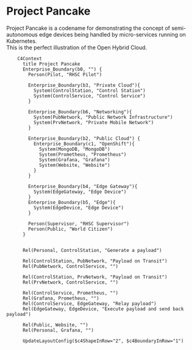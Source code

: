# Project Pancake 

Project Pancake is a codename for demonstrating the concept of semi-autonomous edge devices being handled by micro-services running on Kubernetes.  
This is the perfect illustration of the Open Hybrid Cloud. 


```mermaid 
    C4Context
      title Project Pancake
      Enterprise_Boundary(b0, "") {
        Person(Pilot, "RHSC Pilot")

        Enterprise_Boundary(b3, "Private Cloud"){
          System(ControlStation, "Control Station")
          System(ControlService, "Control Service")
        }

        Enterprise_Boundary(b6, "Networking"){
          System(PubNetwork, "Public Network Infrastructure")
          System(PrvNetwork, "Private Mobile Network")
        }

        Enterprise_Boundary(b2, "Public Cloud") {
          Enterprise_Boundary(c1, "OpenShift"){
            System(MongoDB, "MongoDB")
            System(Prometheus, "Prometheus")
            System(Grafana, "Grafana")
            System(Website, "Website")
          }
        }

        Enterprise_Boundary(b4, "Edge Gateway"){
          System(EdgeGateway, "Edge Device")
        }
        Enterprise_Boundary(b5, "Edge"){
          System(EdgeDevice, "Edge Device")
        }

        Person(Supervisor, "RHSC Supervisor")
        Person(Public, "World Citizen")
      }


      Rel(Personal, ControlStation, "Generate a payload")

      Rel(ControlStation, PubNetwork, "Payload on Transit")
      Rel(PubNetwork, ControlService, "")
      
      Rel(ControlStation, PrvNetwork, "Payload on Transit")
      Rel(PrvNetwork, ControlService, "")
      
      Rel(ControlService, Prometheus, "")
      Rel(Grafana, Prometheus, "")
      Rel(ControlService, EdgeGateway, "Relay payload")
      Rel(EdgeGateway, EdgeDevice, "Execute payload and send back payload")

      Rel(Public, Website, "")
      Rel(Personal, Grafana, "")

      UpdateLayoutConfig($c4ShapeInRow="2", $c4BoundaryInRow="1")
```

<!-- 
      UpdateElementStyle(customerA, $fontColor="red", $bgColor="grey", $borderColor="red")
      UpdateRelStyle(customerA, SystemAA, $textColor="blue", $lineColor="blue", $offsetX="5")
      UpdateRelStyle(SystemAA, SystemE, $textColor="blue", $lineColor="blue", $offsetY="-10")
      UpdateRelStyle(SystemAA, SystemC, $textColor="blue", $lineColor="blue", $offsetY="-40", $offsetX="-50")
      UpdateRelStyle(SystemC, customerA, $textColor="red", $lineColor="red", $offsetX="-50", $offsetY="20")

      UpdateLayoutConfig($c4ShapeInRow="3", $c4BoundaryInRow="2") -->